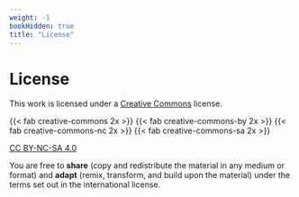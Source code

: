 ```yaml
---
weight: -1
bookHidden: true
title: "License"
---
```


# License

This work is licensed under a [Creative Commons](https://creativecommons.org/) license. 

{{< fab creative-commons 2x >}} {{< fab creative-commons-by 2x >}} {{< fab creative-commons-nc 2x >}} {{< fab creative-commons-sa 2x >}} 

[CC BY-NC-SA 4.0](https://creativecommons.org/licenses/by-nc-sa/4.0/)

You are free to **share** (copy and redistribute the material in any medium or format) and **adapt** (remix, transform, and build upon the material) under the terms set out in the international license.




